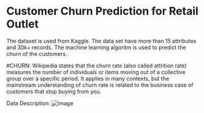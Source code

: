 # Customer Churn Prediction for Retail Outlet
The dataset is used from Kaggle. The data set have more than 15 attributes and 30k+ records. The machine learning algoritm is used to predict the churn of the customers.

#CHURN:
Wikipedia states that the churn rate (also called attrition rate) measures the number of individuals or items moving out of a collective group over a specific period. It applies in many contexts, but the mainstream understanding of churn rate is related to the business case of customers that stop buying from you.

Data Description:
![image](https://user-images.githubusercontent.com/51374209/136683566-ed95dece-1b4a-4bc0-bed0-bf517b9146df.png)
